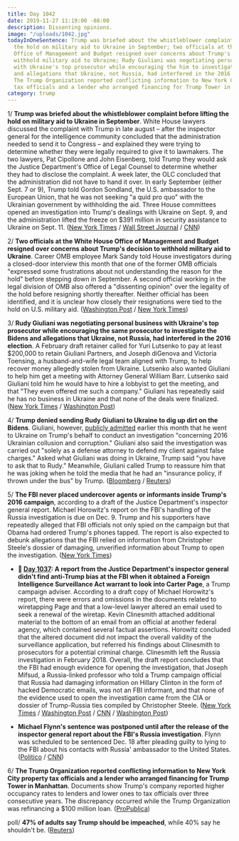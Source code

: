```yaml
---
title: Day 1042
date: 2019-11-27 11:19:00 -08:00
description: Dissenting opinions.
image: "/uploads/1042.jpg"
todayInOneSentence: Trump was briefed about the whistleblower complaint before lifting
  the hold on military aid to Ukraine in September; two officials at the White House
  Office of Management and Budget resigned over concerns about Trump's decision to
  withhold military aid to Ukraine; Rudy Giuliani was negotiating personal business
  with Ukraine's top prosecutor while encouraging the him to investigate the Bidens
  and allegations that Ukraine, not Russia, had interfered in the 2016 election; and
  The Trump Organization reported conflicting information to New York City property
  tax officials and a lender who arranged financing for Trump Tower in Manhattan.
category: trump
---
```


1/ **Trump was briefed about the whistleblower complaint before lifting the hold on military aid to Ukraine in September**. White House lawyers discussed the complaint with Trump in late august – after the inspector general for the intelligence community concluded that the administration needed to send it to Congress – and explained they were trying to determine whether they were legally required to give it to lawmakers. The two lawyers, Pat Cipollone and John Eisenberg, told Trump they would ask the Justice Department's Office of Legal Counsel to determine whether they had to disclose the complaint. A week later, the OLC concluded that the administration did not have to hand it over. In early September (either Sept. 7 or 9), Trump told Gordon Sondland, the U.S. ambassador to the European Union, that he was not seeking "a quid pro quo" with the Ukrainian government by withholding the aid. Three House committees opened an investigation into Trump's dealings with Ukraine on Sept. 9, and the administration lifted the freeze on $391 million in security assistance to Ukraine on Sept. 11. ([New York Times](https://www.nytimes.com/2019/11/26/us/politics/trump-whistle-blower-complaint-ukraine.html) / [Wall Street Journal](https://www.wsj.com/articles/trump-was-briefed-on-whistleblower-complaint-before-ukraine-aid-released-11574827150) / [CNN](https://edition.cnn.com/2019/11/27/politics/trump-impeachment-revelations/))

2/ **Two officials at the White House Office of Management and Budget resigned over concerns about Trump's decision to withhold military aid to Ukraine**. Career OMB employee Mark Sandy told House investigators during a closed-door interview this month that one of the former OMB officials "expressed some frustrations about not understanding the reason for the hold" before stepping down in September. A second official working in the legal division of OMB also offered a "dissenting opinion" over the legality of the hold before resigning shortly thereafter. Neither official has been identified, and it is unclear how closely their resignations were tied to the hold on U.S. military aid. ([Washington Post](https://www.washingtonpost.com/us-policy/2019/11/26/two-omb-officials-resigned-voicing-concerns-over-ukraine-aid-hold-official-testifies/) / [New York Times](https://www.nytimes.com/2019/11/26/us/politics/impeachment-trump-hearing.html))

3/ **Rudy Giuliani was negotiating personal business with Ukraine's top prosecutor while encouraging the same prosecutor to investigate the Bidens and allegations that Ukraine, not Russia, had interfered in the 2016 election**. A February draft retainer called for Yuri Lutsenko to pay at least $200,000 to retain Giuliani Partners, and Joseph diGenova and Victoria Toensing, a husband-and-wife legal team aligned with Trump, to help recover money allegedly stolen from Ukraine. Lutsenko also wanted Giuliani to help him get a meeting with Attorney General William Barr. Lutsenko said Giuliani told him he would have to hire a lobbyist to get the meeting, and that "They even offered me such a company." Giuliani has repeatedly said he has no business in Ukraine and that none of the deals were finalized. ([New York Times](https://www.nytimes.com/2019/11/27/nyregion/giuliani-ukraine-business-trump.html) / [Washington Post](https://www.washingtonpost.com/politics/giuliani-was-in-talks-to-be-paid-by-ukraines-top-prosecutor-as-they-together-sought-damaging-information-on-democrats/2019/11/27/636c3e86-112d-11ea-b0fc-62cc38411ebb_story.html))

4/ **Trump denied sending Rudy Giuliani to Ukraine to dig up dirt on the Bidens**. Giuliani, however, [publicly admitted](https://twitter.com/RudyGiuliani/status/1192180680391843841) earlier this month that he went to Ukraine on Trump's behalf to conduct an investigation "concerning 2016 Ukrainian collusion and corruption." Giuliani also said the investigation was carried out "solely as a defense attorney to defend my client against false charges." Asked what Giuliani was doing in Ukraine, Trump said "you have to ask that to Rudy." Meanwhile, Giuliani called Trump to reassure him that he was joking when he told the media that he had an "insurance policy, if thrown under the bus" by Trump.  ([Bloomberg](https://www.bloomberg.com/news/articles/2019-11-26/trump-denies-sending-rudy-giuliani-to-ukraine-for-biden-probe) / [Reuters](https://www.reuters.com/article/us-usa-trump-impeachment-giuliani-idUSKBN1Y12CF))

5/ **The FBI never placed undercover agents or informants inside Trump's 2016 campaign**, according to a draft of the Justice Department's inspector general report. Michael Horowitz's report on the FBI's handling of the Russia investigation is due on Dec. 9. Trump and his supporters have repeatedly alleged that FBI officials not only spied on the campaign but that Obama had ordered Trump's phones tapped. The report is also expected to debunk allegations that the FBI relied on information from Christopher Steele's dossier of damaging, unverified information about Trump to open the investigation. ([New York Times](https://www.nytimes.com/2019/11/27/us/politics/fbi-trump-campaign-inspector-general.html))

* **📌 [Day 1037](https://whatthefuckjusthappenedtoday.com/2019/11/22/day-1037/#4-a-report-from-the-justice-departme): A report from the Justice Department's inspector general didn't find anti-Trump bias at the FBI when it obtained a Foreign Intelligence Surveillance Act warrant to look into Carter Page**, a Trump campaign adviser. According to a draft copy of Michael Horowitz's report, there were errors and omissions in the documents related to wiretapping Page and that a low-level lawyer altered an email used to seek a renewal of the wiretap. Kevin Clinesmith attached additional material to the bottom of an email from an official at another federal agency, which contained several factual assertions. Horowitz concluded that the altered document did not impact the overall validity of the surveillance application, but referred his findings about Clinesmith to prosecutors for a potential criminal charge. Clinesmith left the Russia investigation in February 2018. Overall, the draft report concludes that the FBI had enough evidence for opening the investigation, that Joseph Mifsud, a Russia-linked professor who told a Trump campaign official that Russia had damaging information on Hillary Clinton in the form of hacked Democratic emails, was not an FBI informant, and that none of the evidence used to open the investigation came from the CIA or dossier of Trump-Russia ties compiled by Christopher Steele. ([New York Times](https://www.nytimes.com/2019/11/22/us/politics/russia-investigation-inspector-general-report.html) / [Washington Post](https://www.washingtonpost.com/national-security/justice-dept-watchdog-finds-political-bias-did-not-taint-top-officials-running-the-fbis-russia-probe-but-documents-other-errors/2019/11/22/4b2f51de-0d48-11ea-97ac-a7ccc8dd1ebc_story.html) / [CNN](https://www.cnn.com/2019/11/21/politics/fbi-fisa-russia-investigation/index.html) / [Washington Post](https://www.washingtonpost.com/national-security/inspector-generals-report-on-fbis-russia-probe-to-be-delivered-dec-9/2019/11/21/6d6d789e-0c70-11ea-8397-a955cd542d00_story.html))

* **Michael Flynn's sentence was postponed until after the release of the inspector general report about the FBI's Russia investigation**. Flynn was scheduled to be sentenced Dec. 18 after pleading guilty to lying to the FBI about his contacts with Russia' ambassador to the United States. ([Politico](https://www.politico.com/news/2019/11/26/michael-flynn-justice-sentencing-russia-report-074134) / [CNN](https://www.cnn.com/2019/11/26/politics/prosecutors-flynn-sentencing-doj-ig-report/))

6/ **The Trump Organization reported conflicting information to New York City property tax officials and a lender who arranged financing for Trump Tower in Manhattan**. Documents show Trump's company reported higher occupancy rates to lenders and lower ones to tax officials over three consecutive years. The discrepancy occurred while the Trump Organization was refinancing a $100 million loan. ([ProPublica](https://www.propublica.org/article/trump-inc-podcast-trump-tower-tax-records-reveal-new-inconsistencies))

poll/ **47% of adults say Trump should be impeached**, while 40% say he shouldn't be. ([Reuters](https://www.reuters.com/article/us-usa-trump-impeachment-poll-idUSKBN1Y02MO))